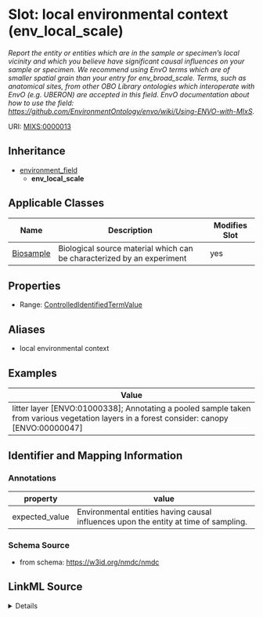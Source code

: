 # Slot: local environmental context (env_local_scale)


_Report the entity or entities which are in the sample or specimen’s local vicinity and which you believe have significant causal influences on your sample or specimen. We recommend using EnvO terms which are of smaller spatial grain than your entry for env_broad_scale. Terms, such as anatomical sites, from other OBO Library ontologies which interoperate with EnvO (e.g. UBERON) are accepted in this field. EnvO documentation about how to use the field: https://github.com/EnvironmentOntology/envo/wiki/Using-ENVO-with-MIxS._



URI: [MIXS:0000013](https://w3id.org/mixs/0000013)




## Inheritance

* [environment_field](environment_field.md)
    * **env_local_scale**





## Applicable Classes

| Name | Description | Modifies Slot |
| --- | --- | --- |
[Biosample](Biosample.md) | Biological source material which can be characterized by an experiment |  yes  |







## Properties

* Range: [ControlledIdentifiedTermValue](ControlledIdentifiedTermValue.md)



## Aliases


* local environmental context




## Examples

| Value |
| --- |
| litter layer [ENVO:01000338]; Annotating a pooled sample taken from various vegetation layers in a forest consider: canopy [ENVO:00000047]|herb and fern layer [ENVO:01000337]|litter layer [ENVO:01000338]|understory [01000335]|shrub layer [ENVO:01000336]. |

## Identifier and Mapping Information





### Annotations

| property | value |
| --- | --- |
| expected_value | Environmental entities having causal influences upon the entity at time of sampling. |



### Schema Source


* from schema: https://w3id.org/nmdc/nmdc




## LinkML Source

<details>
```yaml
name: env_local_scale
annotations:
  expected_value:
    tag: expected_value
    value: Environmental entities having causal influences upon the entity at time
      of sampling.
description: 'Report the entity or entities which are in the sample or specimen’s
  local vicinity and which you believe have significant causal influences on your
  sample or specimen. We recommend using EnvO terms which are of smaller spatial grain
  than your entry for env_broad_scale. Terms, such as anatomical sites, from other
  OBO Library ontologies which interoperate with EnvO (e.g. UBERON) are accepted in
  this field. EnvO documentation about how to use the field: https://github.com/EnvironmentOntology/envo/wiki/Using-ENVO-with-MIxS.'
title: local environmental context
examples:
- value: 'litter layer [ENVO:01000338]; Annotating a pooled sample taken from various
    vegetation layers in a forest consider: canopy [ENVO:00000047]|herb and fern layer
    [ENVO:01000337]|litter layer [ENVO:01000338]|understory [01000335]|shrub layer
    [ENVO:01000336].'
from_schema: https://w3id.org/nmdc/nmdc
aliases:
- local environmental context
rank: 1000
is_a: environment field
string_serialization: '{termLabel} {[termID]}'
slot_uri: MIXS:0000013
multivalued: false
alias: env_local_scale
domain_of:
- Biosample
range: ControlledIdentifiedTermValue

```
</details>